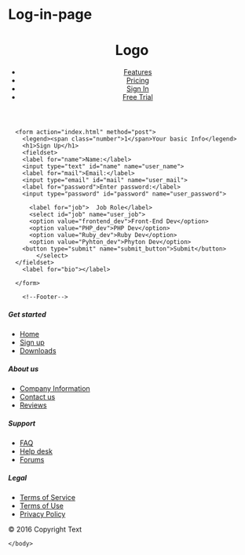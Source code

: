 # Log-in-page
<!DOCTYPE html>
<html>
    <head>
        <meta charset="utf-8">
        <meta name="viewport" content="width=device-width, initial-scale=1.0">
        <title>Sign Up Form</title>
        <link rel="stylesheet" href="css/normalize.css">
        <link href='http://fonts.googleapis.com/css?family=Nunito:400,300' rel='stylesheet' type='text/css'>
        <link rel="stylesheet" href="bootstrap%20footer.css">
    </head>
    <body>
<header class="header">
        <h1 class="logo">Logo</h1>
        <ul class="nav">
          <li><a href="#">Features</a></li>
          <li><a href="#">Pricing</a></li>
          <li><a href="#">Sign In</a></li>
          <li><a href="#">Free Trial</a></li>
        </ul>
      </header>
        
        
        
      <form action="index.html" method="post">
        <legend><span class="number">1</span>Your basic Info</legend>
        <h1>Sign Up</h1>
        <fieldset>
        <label for="name">Name:</label>
        <input type="text" id="name" name="user_name">
        <label for="mail">Email:</label>
        <input type="email" id="mail" name="user_mail">
        <label for="password">Enter password:</label>
        <input type="password" id="password" name="user_password">
          
          <label for="job">  Job Role</label>
          <select id="job" name="user_job">
          <option value="frontend_dev">Front-End Dev</option>
          <option value="PHP_dev">PHP Dev</option>
          <option value="Ruby_dev">Ruby Dev</option>
          <option value="Pyhton_dev">Phyton Dev</option>
        <button type="submit" name="submit_button">Submit</button>
            </select>
      </fieldset>
        <label for="bio"></label>
      
      </form>
        
        <!--Footer-->
<div class="content">
</div>
    <footer id="myFooter">
        <div class="container">
            <div class="row">
                <div class="col-sm-3 myCols">
                    <h5>Get started</h5>
                    <ul>
                        <li><a href="#">Home</a></li>
                        <li><a href="#">Sign up</a></li>
                        <li><a href="#">Downloads</a></li>
                    </ul>
                </div>
                <div class="col-sm-3 myCols">
                    <h5>About us</h5>
                    <ul>
                        <li><a href="#">Company Information</a></li>
                        <li><a href="#">Contact us</a></li>
                        <li><a href="#">Reviews</a></li>
                    </ul>
                </div>
                <div class="col-sm-3 myCols">
                    <h5>Support</h5>
                    <ul>
                        <li><a href="#">FAQ</a></li>
                        <li><a href="#">Help desk</a></li>
                        <li><a href="#">Forums</a></li>
                    </ul>
                </div>
                <div class="col-sm-3 myCols">
                    <h5>Legal</h5>
                    <ul>
                        <li><a href="#">Terms of Service</a></li>
                        <li><a href="#">Terms of Use</a></li>
                        <li><a href="#">Privacy Policy</a></li>
                    </ul>
                </div>
            </div>
        </div>
        <div class="social-networks">
            <a href="#" class="twitter"><i class="fa fa-twitter"></i></a>
            <a href="#" class="facebook"><i class="fa fa-facebook-official"></i></a>
            <a href="#" class="google"><i class="fa fa-google-plus"></i></a>
        </div>
        <div class="footer-copyright">
            <p>© 2016 Copyright Text </p>
        </div>
    </footer>
    <script src="https://ajax.googleapis.com/ajax/libs/jquery/1.12.4/jquery.min.js"></script>
    <script src="http://maxcdn.bootstrapcdn.com/bootstrap/3.3.7/js/bootstrap.min.js"></script>
<!--/.Footer-->
      
    </body>
</html>
